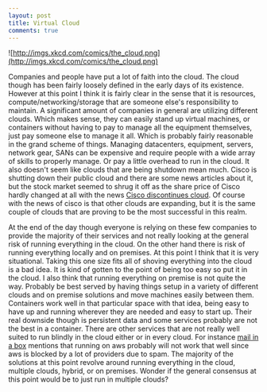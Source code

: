```yaml
---
layout: post
title: Virtual Cloud
comments: true
---
```

![http://imgs.xkcd.com/comics/the_cloud.png](http://imgs.xkcd.com/comics/the_cloud.png)

Companies and people have put a lot of faith into the cloud.  The cloud though has been fairly loosely defined in the early days of its existence.
However at this point I think it is fairly clear in the sense that it is resources, compute/networking/storage that are someone else's responsibility
to maintain.  A significant amount of companies in general are utilizing different clouds.  Which makes sense, they can easily stand up virtual
machines, or containers without having to pay to manage all the equipment themselves, just pay someone else to manage it all.  Which is probably
fairly reasonable in the grand scheme of things.  Managing datacenters, equipment, servers, network gear, SANs can be expensive and require
people with a wide array of skills to properly manage.  Or pay a little overhead to run in the cloud.  It also doesn't seem like clouds that
are being shutdown mean much.  Cisco is shutting down their public cloud and there are some news articles about it, but the stock market
seemed to shrug it off as the share price of Cisco hardly changed at all with the news [Cisco discontinues cloud](http://www.geekwire.com/2016/another-one-bites-dust-cisco-discontinues-1b-cloud-initiative-aws-azure-others-expand/). 
Of course with the news of cisco is that other clouds are expanding, but it is the same couple of clouds that are proving to be the most 
successful in this realm.

At the end of the day though everyone is relying on these few companies to provide the majority of their services and not really looking at the
general risk of running everything in the cloud.  On the other hand there is risk of running everything locally and on premises.  At this point
I think that it is very situational.  Taking this one size fits all of shoving everything into the cloud is a bad idea.  It is kind of gotten
to the point of being too easy so put it in the cloud.  I also think that running everything on premise is not quite the way.  Probably be
best served by having things setup in a variety of different clouds and on premise solutions and move machines easily between them.
Containers work well in that particular space with that idea, being easy to have up and running wherever they are needed and easy to start
up.  Their real downside though is persistent data and some services probably are not the best in a container.  There are other services
that are not really well suited to run blindly in the cloud either or in every cloud.  For instance [mail in a box](https://mailinabox.email/guide.html)
mentions that running on aws probably will not work that well since aws is blocked by a lot of providers due to spam.  The majority of the
solutions at this point revolve around running everything in the cloud, multiple clouds, hybrid, or on premises.  Wonder if the general consensus
at this point would be to just run in multiple clouds?